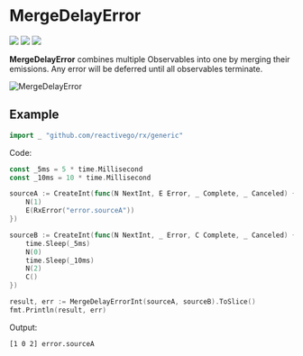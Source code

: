 # MergeDelayError

[![](../../../assets/godev.svg?raw=true)](https://pkg.go.dev/github.com/reactivego/rx/test/MergeDelayError?tab=doc)
[![](../../../assets/godoc.svg?raw=true)](http://godoc.org/github.com/reactivego/rx/test/MergeDelayError)
[![](../../../assets/rx.svg?raw=true)](http://reactivex.io/documentation/operators/merge.html)

**MergeDelayError** combines multiple Observables into one by merging their emissions.
Any error will be deferred until all observables terminate.

![MergeDelayError](../../../assets/MergeDelayError.svg?raw=true)

## Example
```go
import _ "github.com/reactivego/rx/generic"
```
Code:
```go
const _5ms = 5 * time.Millisecond
const _10ms = 10 * time.Millisecond

sourceA := CreateInt(func(N NextInt, E Error, _ Complete, _ Canceled) {
	N(1)
	E(RxError("error.sourceA"))
})

sourceB := CreateInt(func(N NextInt, _ Error, C Complete, _ Canceled) {
	time.Sleep(_5ms)
	N(0)
	time.Sleep(_10ms)
	N(2)
	C()
})

result, err := MergeDelayErrorInt(sourceA, sourceB).ToSlice()
fmt.Println(result, err)
```
Output:
```
[1 0 2] error.sourceA
```
